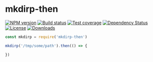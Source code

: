 
# mkdirp-then

[![NPM version][npm-image]][npm-url]
[![Build status][travis-image]][travis-url]
[![Test coverage][coveralls-image]][coveralls-url]
[![Dependency Status][david-image]][david-url]
[![License][license-image]][license-url]
[![Downloads][downloads-image]][downloads-url]

```js
const mkdirp = require('mkdirp-then')

mkdirp('/tmp/some/path').then(() => {

})
```

[npm-image]: https://img.shields.io/npm/v/mkdirp-then.svg?style=flat-square
[npm-url]: https://npmjs.org/package/mkdirp-then
[github-tag]: http://img.shields.io/github/tag/fs-utils/mkdirp-then.svg?style=flat-square
[github-url]: https://github.com/fs-utils/mkdirp-then/tags
[travis-image]: https://img.shields.io/travis/fs-utils/mkdirp-then.svg?style=flat-square
[travis-url]: https://travis-ci.org/fs-utils/mkdirp-then
[coveralls-image]: https://img.shields.io/coveralls/fs-utils/mkdirp-then.svg?style=flat-square
[coveralls-url]: https://coveralls.io/r/fs-utils/mkdirp-then?branch=master
[david-image]: http://img.shields.io/david/fs-utils/mkdirp-then.svg?style=flat-square
[david-url]: https://david-dm.org/fs-utils/mkdirp-then
[license-image]: http://img.shields.io/npm/l/mkdirp-then.svg?style=flat-square
[license-url]: LICENSE.md
[downloads-image]: http://img.shields.io/npm/dm/mkdirp-then.svg?style=flat-square
[downloads-url]: https://npmjs.org/package/mkdirp-then
